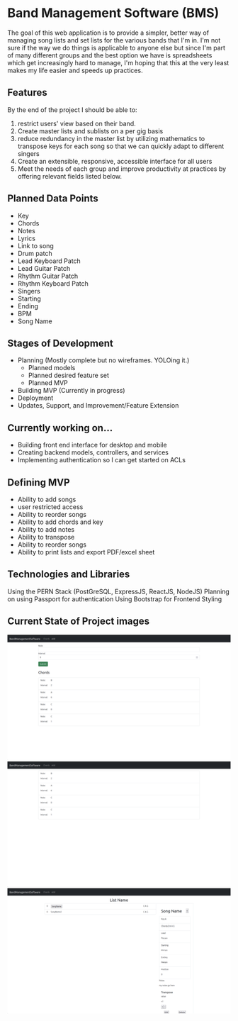 # Band Management Software (BMS)

The goal of this web application is to provide a simpler, better way of 
managing song lists and set lists for the various bands that I'm in.
I'm not sure if the way we do things is applicable to anyone else but since
I'm part of many different groups and the best option we have is
spreadsheets which get increasingly hard to manage, I'm hoping that this
at the very least makes my life easier and speeds up practices.

## Features

By the end of the project I should be able to:
1. restrict users' view based on their band.
2. Create master lists and sublists on a per gig basis
3. reduce redundancy in the master list by utilizing mathematics to transpose keys for each song so that we can quickly adapt to different singers
4. Create an extensible, responsive, accessible interface for all users
5. Meet the needs of each group and improve productivity at practices by offering relevant fields listed below.

## Planned Data Points

- Key
- Chords
- Notes
- Lyrics
- Link to song
- Drum patch
- Lead Keyboard Patch
- Lead Guitar Patch
- Rhythm Guitar Patch
- Rhythm Keyboard Patch
- Singers
- Starting
- Ending
- BPM
- Song Name

## Stages of Development

- Planning (Mostly complete but no wireframes. YOLOing it.)
    - Planned models
    - Planned desired feature set
    - Planned MVP
- Building MVP (Currently in progress)
- Deployment
- Updates, Support, and Improvement/Feature Extension

## Currently working on...

- Building front end interface for desktop and mobile
- Creating backend models, controllers, and services
- Implementing authentication so I can get started on ACLs

## Defining MVP

- Ability to add songs
- user restricted access
- Ability to reorder songs
- Ability to add chords and key
- Ability to add notes
- Ability to transpose
- Ability to reorder songs
- Ability to print lists and export PDF/excel sheet


## Technologies and Libraries

Using the PERN Stack (PostGreSQL, ExpressJS, ReactJS, NodeJS)
Planning on using Passport for authentication
Using Bootstrap for Frontend Styling


## Current State of Project images

![Add chords](images/addchords.png)
![Display Chords](images/displaychords.png)
![Song list](images/songlist.png)
